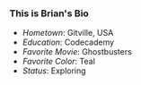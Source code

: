 ### This is Brian's Bio


- *Hometown*: Gitville, USA
- *Education*: Codecademy
- *Favorite Movie*: Ghostbusters
- *Favorite Color*: Teal
- *Status*: Exploring
